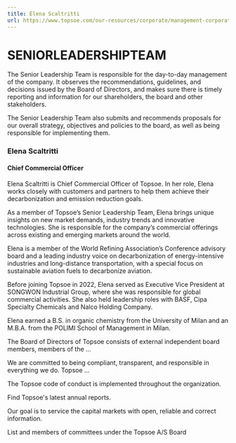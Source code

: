 ```yaml
---
title: Elena Scaltritti
url: https://www.topsoe.com/our-resources/corporate/management-corporate-governance/elena-scaltritti#main-content
---
```


# SENIORLEADERSHIPTEAM

The Senior Leadership Team is responsible for the day-to-day management of the company. It observes the recommendations, guidelines, and decisions issued by the Board of Directors, and makes sure there is timely reporting and information for our shareholders, the board and other stakeholders.

The Senior Leadership Team also submits and recommends proposals for our overall strategy, objectives and policies to the board, as well as being responsible for implementing them.

### Elena Scaltritti

#### Chief Commercial Officer

Elena Scaltritti is Chief Commercial Officer of Topsoe. In her role, Elena works closely with customers and partners to help them achieve their decarbonization and emission reduction goals.

As a member of Topsoe’s Senior Leadership Team, Elena brings unique insights on new market demands, industry trends and innovative technologies. She is responsible for the company’s commercial offerings across existing and emerging markets around the world.

Elena is a member of the World Refining Association’s Conference advisory board and a leading industry voice on decarbonization of energy-intensive industries and long-distance transportation, with a special focus on sustainable aviation fuels to decarbonize aviation.

Before joining Topsoe in 2022, Elena served as Executive Vice President at SONGWON Industrial Group, where she was responsible for global commercial activities. She also held leadership roles with BASF, Cipa Specialty Chemicals and Nalco Holding Company.

Elena earned a B.S. in organic chemistry from the University of Milan and an M.B.A. from the POLIMI School of Management in Milan.

The Board of Directors of Topsoe consists of external independent board members, members of the ...

We are committed to being compliant, transparent, and responsible in everything we do. Topsoe ...

The Topsoe code of conduct is implemented throughout the organization.

Find Topsoe's latest annual reports.

Our goal is to service the capital markets with open, reliable and correct information.

List and members of committees under the Topsoe A/S Board